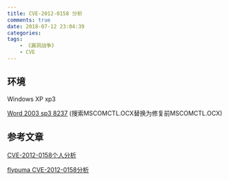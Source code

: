 ```yaml
---
title: CVE-2012-0158 分析
comments: true
date: 2018-07-12 23:04:39
categories:
tags:
	- 《漏洞战争》
	- CVE
---
```




## 环境

Windows XP xp3

[Word 2003 sp3 8237](http://www.jz5u.com/Soft/apply/Word/18598.html)  (搜索MSCOMCTL.OCX替换为修复前MSCOMCTL.OCX)







## 参考文章

[CVE-2012-0158个人分析](https://www.cnblogs.com/Ox9A82/p/5306711.html)

[flypuma CVE-2012-0158分析](https://bbs.pediy.com/thread-207638.htm) 



